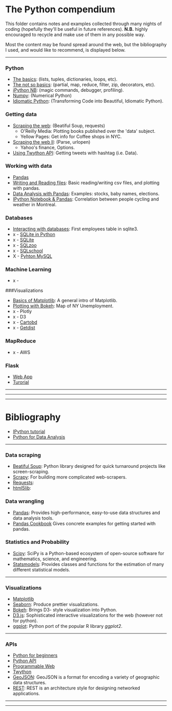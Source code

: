 # The Python compendium

This folder contains notes and examples  collected through many nights of 
coding (hopefully they'll be useful in future references). 
**N.B.** highly encouraged to recycle and make use of them in any possible way.

Most the content may be found spread around the web, but 
the bibliography I used, and would like to recommend, 
is displayed below.

------
### Python

* [The basics](https://nbviewer.jupyter.org/github/ja-vazquez/Python_compendium/blob/master/The_basics.ipynb):
(lists, tuples, dictionaries, loops, etc).
* [The not so basics](https://nbviewer.jupyter.org/github/ja-vazquez/Python_compendium/blob/master/The_not_so_basics.ipynb): 
(partial, map, reduce, filter, zip, decorators, etc).
* [iPython NB](https://nbviewer.jupyter.org/github/ja-vazquez/Python_compendium/blob/master/iPython.ipynb):
(magic commands, debugger, profiling).
* [Numpy](https://nbviewer.jupyter.org/github/ja-vazquez/Python_compendium/blob/master/Numpy.ipynb): (Numerical Python)
* [Idiomatic Python](https://nbviewer.jupyter.org/github/ja-vazquez/Python_compendium/blob/master/Idiomatic_Python.ipynb):
(Transforming Code into Beautiful, Idiomatic Python).


### Getting data


* [Scraping the web](https://nbviewer.jupyter.org/github/ja-vazquez/Python_compendium/blob/master/Scraping_the_web.ipynb): (Beatiful Soup, requests)
	- O'Reilly Media: Plotting books published over the 'data' subject.
	- Yellow Pages: Get info for Coffee shops in NYC.
* [Scraping the web II](https://nbviewer.jupyter.org/github/ja-vazquez/Python_compendium/blob/master/Scraping_the_web_II.ipynb): (Parse, urlopen)
	- Yahoo's finance, Options.	
* [Using Twython API](https://github.com/ja-vazquez/Python_compendium/blob/master/Twython_API.ipynb): 
Getting tweets with hashtag (i.e. Data).


### Working with data 

* [Pandas](https://nbviewer.jupyter.org/github/ja-vazquez/Python_compendium/blob/master/Pandas.ipynb) 
* [Writing and Reading files](https://nbviewer.jupyter.org/github/ja-vazquez/Python_compendium/blob/master/Input_output.ipynb): Basic reading/writing
csv files, and plotting with pandas.
* [Data Analysis with Pandas](https://nbviewer.jupyter.org/github/ja-vazquez/Python_compendium/blob/master/Data_Analysis_with_Pandas.ipynb): Examples: stocks, baby names, elections.
* [IPython Notebook & Pandas](https://github.com/ja-vazquez/Python_compendium/blob/master/IPythonNB_Pandas.ipynb): Correlation between people cycling and weather in Montreal. 



### Databases

* [Interacting with databases](https://github.com/ja-vazquez/Python_compendium/blob/master/Interacting_with_databases.ipynb): First employees table in sqlite3.
* x - [SQLite in Python](http://sebastianraschka.com/Articles/2014_sqlite_in_python_tutorial.html)
* x - [SQLite](http://zetcode.com/db/sqlitepythontutorial/)
* x - [SQLzoo](http://sqlzoo.net/wiki/SQL_Tutorial)
* x - [SQLschool](https://sqlschool.modeanalytics.com/)
* X - [Pyhton MySQL](http://www.mysqltutorial.org/python-mysql/)

### Machine Learning

* x -

###Visualizations

* [Basics of Matplotlib](https://nbviewer.jupyter.org/github/ja-vazquez/Python_compendium/blob/master/Visualizing_Data.ipynb):
A general intro of Matplotlib.
* [Plotting with Bokeh](https://nbviewer.jupyter.org/github/ja-vazquez/Python_compendium/blob/master/Bokeh_examples.ipynb):
	Map of NY Unemployment.
* x - Plotly 
* x - D3
* x - [Cartobd](http://docs.cartodb.com/tutorials/named_maps/)
* x - [Getdist](http://getdist.readthedocs.org/en/latest/plot_gallery.html)

### MapReduce

* x - AWS

### Flask

* [Web App](http://code.tutsplus.com/tutorials/creating-a-web-app-from-scratch-using-python-flask-and-mysql-part-3--cms-23120)
* [Turorial](http://blog.miguelgrinberg.com/post/the-flask-mega-tutorial-part-ii-templates)


----
------
------


# Bibliography

* [IPython tutorial](https://ipython.org/ipython-doc/2/interactive/tutorial.html)
* [Python for Data Analysis](http://www.amazon.com/Python-Data-Analysis-Wrangling-IPython/dp/1449319793)


------


### Data scraping 
		 
* [Beatiful Soup](https://www.crummy.com/software/BeautifulSoup/):
Python library designed for quick turnaround projects like screen-scraping.
* [Scrapy](http://doc.scrapy.org/en/master/intro/tutorial.html):
For building more complicated web-scrapers.
* [Requests](http://docs.python-requests.org/en/master/):
* [html5lib](https://pypi.python.org/pypi/html5lib):


### Data wrangling

* [Pandas](http://pandas.pydata.org/):
Provides high-performance, easy-to-use data structures and data analysis tools.
* [Pandas Cookbook](https://github.com/jvns/pandas-cookbook) Gives concrete examples for getting started with pandas.

### Statistics and Probability

* [Scipy](http://www.scipy.org/):
SciPy is a Python-based ecosystem of open-source software for mathematics, science, and engineering.
* [Statsmodels](http://statsmodels.sourceforge.net/devel/index.html):
Provides classes and functions for the estimation of many different statistical models.

----

### Visualizations

* [Matplotlib](http://matplotlib.org/)
* [Seaborn](http://stanford.edu/~mwaskom/software/seaborn/):
Produce prettier visualizations.
* [Bokeh](http://bokeh.pydata.org/en/latest/):
Brings D3- style visualization into Python.
* [D3.js](http://d3js.org/):
Sophisticated interactive visualizations for the web (however not for python).
* [ggplot](http://ggplot.yhathq.com/):
Python port of the popular R library *ggplot2*.


----

### APIs
* [Python for beginners](http://www.pythonforbeginners.com/api/list-of-python-apis)
* [Python API](http://www.pythonapi.com/)
* [Programmable Web](http://www.programmableweb.com/)
* [Twython](https://twython.readthedocs.org/en/latest/)
* [GeoJSON](http://geojson.org/): 
GeoJSON is a format for encoding a variety of geographic data structures.
* [REST](http://rest.elkstein.org/2008/02/real-rest-examples.html):
REST is an architecture style for designing networked applications.


----
----
